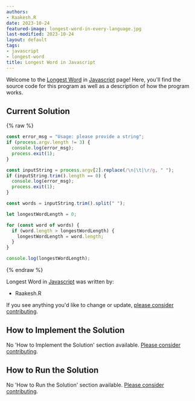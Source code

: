 ```yaml
---
authors:
- Raakesh.R
date: 2023-10-24
featured-image: longest-word-in-every-language.jpg
last-modified: 2023-10-24
layout: default
tags:
- javascript
- longest-word
title: Longest Word in Javascript
---
```


Welcome to the [Longest Word](https://sampleprograms.io/projects/longest-word) in [Javascript](https://sampleprograms.io/languages/javascript) page! Here, you'll find the source code for this program as well as a description of how the program works.

## Current Solution

{% raw %}

```javascript
const error_msg = "Usage: please provide a string";
if (process.argv.length != 3) {
  console.log(error_msg);
  process.exit(1);
}

const inputString = process.argv[2].replace(/\n|\t|\r/g, " ");
if (inputString.trim().length == 0) {
  console.log(error_msg);
  process.exit(1);
}

const words = inputString.trim().split(" ");

let longestWordLength = 0;

for (const word of words) {
  if (word.length > longestWordLength) {
    longestWordLength = word.length;
  }
}

console.log(longestWordLength);

```

{% endraw %}

Longest Word in [Javascript](https://sampleprograms.io/languages/javascript) was written by:

- Raakesh.R

If you see anything you'd like to change or update, [please consider contributing](https://github.com/TheRenegadeCoder/sample-programs).

## How to Implement the Solution

No 'How to Implement the Solution' section available. [Please consider contributing](https://github.com/TheRenegadeCoder/sample-programs-website).

## How to Run the Solution

No 'How to Run the Solution' section available. [Please consider contributing](https://github.com/TheRenegadeCoder/sample-programs-website).